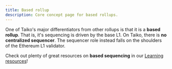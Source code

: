 ```yaml
---
title: Based rollup
description: Core concept page for based rollups.
---
```


One of Taiko's major differentiators from other rollups is that it is a **based rollup**. That is, it's sequencing is driven by the base L1. On Taiko, there is **no centralized sequencer**. The sequencer role instead falls on the shoulders of the Ethereum L1 validator.

Check out plenty of great resources on **based sequencing** in our [Learning resources](/resources/learning-resources)!
